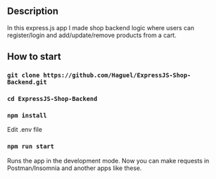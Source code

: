## Description
In this express.js app I made shop backend logic where users can register/login and add/update/remove products from a cart.

## How to start

### `git clone https://github.com/Haguel/ExpressJS-Shop-Backend.git`
### `cd ExpressJS-Shop-Backend`
### `npm install`
Edit .env file
### `npm run start`

Runs the app in the development mode. Now you can make requests in Postman/Insomnia and another apps like these.
